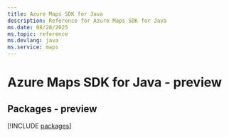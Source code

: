 ```yaml
---
title: Azure Maps SDK for Java
description: Reference for Azure Maps SDK for Java
ms.date: 08/28/2025
ms.topic: reference
ms.devlang: java
ms.service: maps
---
```

# Azure Maps SDK for Java - preview
## Packages - preview
[!INCLUDE [packages](maps-index.md)]